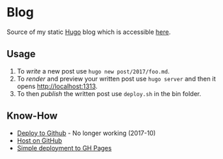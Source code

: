 # Blog

Source of my static [Hugo](https://gohugo.io/) blog which is accessible [here](https://lony.github.io/).

## Usage

1. To *write* a new post use `hugo new post/2017/foo.md`.
2. To *render* and preview your written post use `hugo server` and then it opens [http://localhost:1313](http://localhost:1313/).
3. To then *publish* the written post use `deploy.sh` in the bin folder.

## Know-How

* [Deploy to Github](https://hjdskes.github.io/blog/update-deploying-hugo-on-personal-gh-pages/) - No longer working (2017-10)
* [Host on GitHub](https://gohugo.io/hosting-and-deployment/hosting-on-github/)
* [Simple deployment to GH Pages](https://discourse.gohugo.io/t/simple-deployment-to-gh-pages/5003)